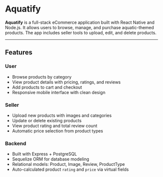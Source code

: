 # Aquatify

**Aquatify** is a full-stack eCommerce application built with React Native and Node.js. It allows users to browse, manage, and purchase aquatic-themed products. The app includes seller tools to upload, edit, and delete products.

---

## Features

### User
- Browse products by category
- View product details with pricing, ratings, and reviews
- Add products to cart and checkout
- Responsive mobile interface with clean design

### Seller
- Upload new products with images and categories
- Update or delete existing products
- View product rating and total review count
- Automatic price selection from product types

### Backend
- Built with Express + PostgreSQL
- Sequelize ORM for database modeling
- Relational models: Product, Image, Review, ProductType
- Auto-calculated product `rating` and `price` via virtual fields

